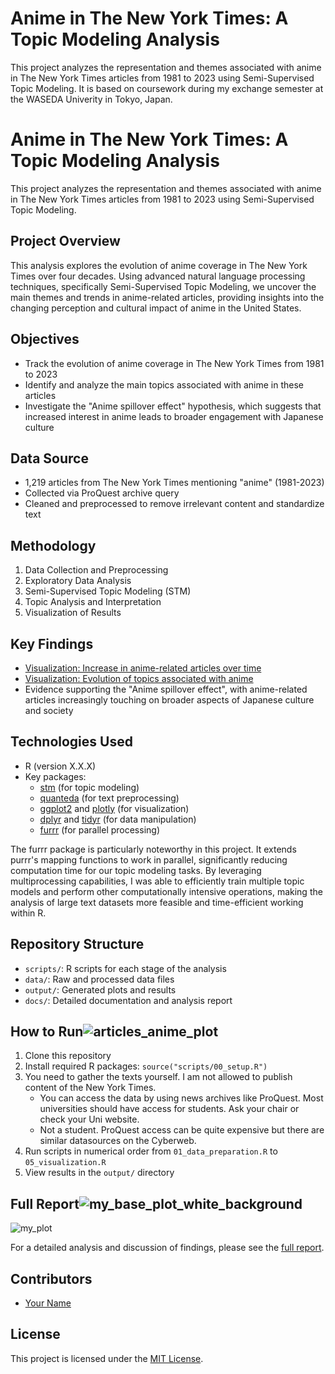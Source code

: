 # Anime in The New York Times: A Topic Modeling Analysis

This project analyzes the representation and themes associated with anime in The New York Times articles from 1981 to 2023 using Semi-Supervised Topic Modeling.
It is based on coursework during my exchange semester at the WASEDA Univerity in Tokyo, Japan.
# Anime in The New York Times: A Topic Modeling Analysis

This project analyzes the representation and themes associated with anime in The New York Times articles from 1981 to 2023 using Semi-Supervised Topic Modeling.

## Project Overview

This analysis explores the evolution of anime coverage in The New York Times over four decades. Using advanced natural language processing techniques, specifically Semi-Supervised Topic Modeling, we uncover the main themes and trends in anime-related articles, providing insights into the changing perception and cultural impact of anime in the United States.

## Objectives

- Track the evolution of anime coverage in The New York Times from 1981 to 2023
- Identify and analyze the main topics associated with anime in these articles
- Investigate the "Anime spillover effect" hypothesis, which suggests that increased interest in anime leads to broader engagement with Japanese culture

## Data Source

- 1,219 articles from The New York Times mentioning "anime" (1981-2023)
- Collected via ProQuest archive query
- Cleaned and preprocessed to remove irrelevant content and standardize text

## Methodology

1. Data Collection and Preprocessing
2. Exploratory Data Analysis
3. Semi-Supervised Topic Modeling (STM)
4. Topic Analysis and Interpretation
5. Visualization of Results

## Key Findings

- [Visualization: Increase in anime-related articles over time](link-to-image)
- [Visualization: Evolution of topics associated with anime](link-to-image)
- Evidence supporting the "Anime spillover effect", with anime-related articles increasingly touching on broader aspects of Japanese culture and society


## Technologies Used

- R (version X.X.X)
- Key packages: 
  - [stm](https://www.structuraltopicmodel.com/) (for topic modeling)
  - [quanteda](https://quanteda.io/) (for text preprocessing)
  - [ggplot2](https://ggplot2.tidyverse.org/) and [plotly](https://plotly.com/r/) (for visualization)
  - [dplyr](https://dplyr.tidyverse.org/) and [tidyr](https://tidyr.tidyverse.org/) (for data manipulation)
  - [furrr](https://furrr.futureverse.org/) (for parallel processing)

The furrr package is particularly noteworthy in this project. It extends purrr's mapping functions to work in parallel, significantly reducing computation time for our topic modeling tasks.
By leveraging multiprocessing capabilities, I was able to efficiently train multiple topic models and perform other computationally intensive operations, making the analysis of large text datasets more feasible and time-efficient working within R.

## Repository Structure

- `scripts/`: R scripts for each stage of the analysis
- `data/`: Raw and processed data files
- `output/`: Generated plots and results
- `docs/`: Detailed documentation and analysis report

## How to Run![articles_anime_plot](https://github.com/user-attachments/assets/d8352139-7e96-4342-b008-89fe0e04d810)


1. Clone this repository
2. Install required R packages: `source("scripts/00_setup.R")`
3. You need to gather the texts yourself. I am not allowed to publish content of the New York Times.
    - You can access the data by using news archives like ProQuest. Most universities should have access for students. Ask your chair or check your Uni website.
    - Not a student. ProQuest access can be quite expensive but there are similar datasources on the Cyberweb.
4. Run scripts in numerical order from `01_data_preparation.R` to `05_visualization.R`
5. View results in the `output/` directory

## Full Report![my_base_plot_white_background](https://github.com/user-attachments/assets/b34a462b-395f-4c93-affb-8deaf95ec051)

![my_plot](https://github.com/user-attachments/assets/bc5d3d00-2276-4a05-bb09-53c394d79839)

For a detailed analysis and discussion of findings, please see the [full report](link-to-html-report).

## Contributors

- [Your Name](link-to-your-github-profile)

## License

This project is licensed under the [MIT License](LICENSE).
